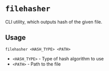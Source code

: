 # `filehasher`

CLI utility, which outputs hash of the given file.

## Usage

`filehasher <HASH_TYPE> <PATH>`

- `<HASH_TYPE>` - Type of hash algorithm to use
- `<PATH>` - Path to the file
